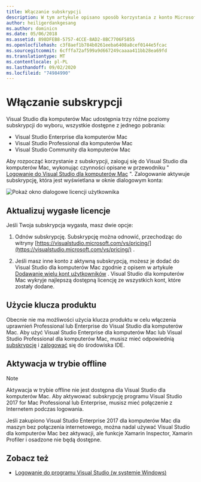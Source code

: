 ```yaml
---
title: Włączanie subskrypcji
description: W tym artykule opisano sposób korzystania z konto Microsoft w celu włączenia funkcji subskrypcji i odblokowywania w programie Visual Studio dla komputerów Mac
author: heiligerdankgesang
ms.author: dominicn
ms.date: 05/06/2018
ms.assetid: 898DFEB8-5757-4CCE-8AD2-8BC7706F5855
ms.openlocfilehash: c3f8aef1b784b0261eeba6408a8cef0144e5fcac
ms.sourcegitcommit: 6cfffa72af599a9d667249caaaa411bb28ea69fd
ms.translationtype: MT
ms.contentlocale: pl-PL
ms.lasthandoff: 09/02/2020
ms.locfileid: "74984990"
---
```

# <a name="enable-subscription"></a>Włączanie subskrypcji

Visual Studio dla komputerów Mac udostępnia trzy różne poziomy subskrypcji do wyboru, wszystkie dostępne z jednego pobrania:

* Visual Studio Enterprise dla komputerów Mac
* Visual Studio Professional dla komputerów Mac
* Visual Studio Community dla komputerów Mac

Aby rozpocząć korzystanie z subskrypcji, zaloguj się do Visual Studio dla komputerów Mac, wykonując czynności opisane w przewodniku " [Logowanie do Visual Studio dla komputerów Mac](signing-in.md) ". Zalogowanie aktywuje subskrypcję, która jest wyświetlana w oknie dialogowym konta:

![Pokaż okno dialogowe licencji użytkownika](media/user-accounts-login.png)

## <a name="update-expired-licenses"></a>Aktualizuj wygasłe licencje

Jeśli Twoja subskrypcja wygasła, masz dwie opcje:

1. Odnów subskrypcję. Subskrypcję można odnowić, przechodząc do witryny [https://visualstudio.microsoft.com/vs/pricing/](https://visualstudio.microsoft.com/vs/pricing/) .

2. Jeśli masz inne konto z aktywną subskrypcją, możesz je dodać do Visual Studio dla komputerów Mac zgodnie z opisem w artykule [Dodawanie wielu kont użytkowników](signing-in.md) . Visual Studio dla komputerów Mac wykryje najlepszą dostępną licencję ze wszystkich kont, które zostały dodane.

## <a name="product-key-usage"></a>Użycie klucza produktu

Obecnie nie ma możliwości użycia klucza produktu w celu włączenia uprawnień Professional lub Enterprise do Visual Studio dla komputerów Mac. Aby użyć Visual Studio Enterprise dla komputerów Mac lub Visual Studio Professional dla komputerów Mac, musisz mieć odpowiednią [subskrypcję](https://visualstudio.microsoft.com/subscriptions/) i [zalogować](signing-in.md) się do środowiska IDE.

## <a name="offline-activation"></a>Aktywacja w trybie offline

> [!NOTE]
> Aktywacja w trybie offline nie jest dostępna dla Visual Studio dla komputerów Mac.
> Aby aktywować subskrypcję programu Visual Studio 2017 for Mac Professional lub Enterprise, musisz mieć połączenie z Internetem podczas logowania.

Jeśli zakupiono Visual Studio Enterprise 2017 dla komputerów Mac dla maszyn bez połączenia internetowego, można nadal używać Visual Studio dla komputerów Mac bez aktywacji, ale funkcje Xamarin Inspector, Xamarin Profiler i osadzone nie będą dostępne.

## <a name="see-also"></a>Zobacz też

- [Logowanie do programu Visual Studio (w systemie Windows)](/visualstudio/ide/signing-in-to-visual-studio)